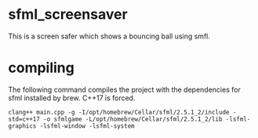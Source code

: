 # sfml_screensaver
This is a screen safer which shows a bouncing ball using smfl.

# compiling
The following command compiles the project with the dependencies for sfml installed by brew.
C++17 is forced.

```
clang++ main.cpp -g -I/opt/homebrew/Cellar/sfml/2.5.1_2/include -std=c++17 -o sfmlgame -L/opt/homebrew/Cellar/sfml/2.5.1_2/lib -lsfml-graphics -lsfml-window -lsfml-system
```
